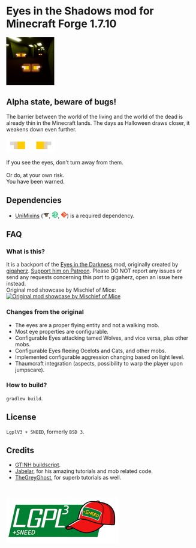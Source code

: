 # Eyes in the Shadows mod for Minecraft Forge 1.7.10
![logo](images/logo_small.png)

## Alpha state, beware of bugs!

The barrier between the world of the living and the world of the dead is already thin in the Minecraft lands.
The days as Halloween draws closer, it weakens down even further.

![eyes](images/eyes.gif)

If you see the eyes, don't turn away from them.
<br>
<br>
Or do, at your own risk.
<br>
You have been warned.

## Dependencies

* [UniMixins](https://modrinth.com/mod/unimixins) ([![curse](images/icons/curse.png)](https://www.curseforge.com/minecraft/mc-mods/unimixins), [![modrinth](images/icons/modrinth.png)](https://modrinth.com/mod/unimixins/versions), [![git](images/icons/git.png)](https://github.com/LegacyModdingMC/UniMixins/releases)) is a required dependency.

## FAQ
### What is this?
It is a backport of the [Eyes in the Darkness](https://github.com/gigaherz/EyesInTheDarkness/blob/master/LICENSE.txt) mod, originally created by [gigaherz](https://github.com/gigaherz).
[Support him on Patreon](https://www.patreon.com/gigaherz).
Please DO NOT report any issues or send any requests concerning this port to gigaherz, open an issue here instead.
<br>
Original mod showcase by Mischief of Mice:<br>
[![Original mod showcase by Mischief of Mice](https://img.youtube.com/vi/JxcLQwxwgyw/0.jpg)](https://www.youtube.com/watch?v=JxcLQwxwgyw)
<br>
<!--For an easier configuration, use the mod [ConfigMaxxing](https://github.com/trollogyadherent/ConfigMaxxing). To allow passive mobs to attack Eyes (if you wish to configure this), you will need the mod [Anger Issue](https://github.com/trollogyadherent/AngerIssue).-->

### Changes from the original
* The eyes are a proper flying entity and not a walking mob.
* Most eye properties are configurable.
* Configurable Eyes attacking tamed Wolves, and vice versa, plus other mobs.
* Configurable Eyes fleeing Ocelots and Cats, and other mobs.
* Implemented configurable aggression changing based on light level.
* Thaumcraft integration (aspects, possibility to warp the player upon jumpscare).

### How to build?
`gradlew build`.

## License
`LgplV3 + SNEED`, formerly `BSD 3`.

## Credits
* [GT:NH buildscript](https://github.com/GTNewHorizons/ExampleMod1.7.10).
* [Jabelar](http://jabelarminecraft.blogspot.com/), for his amazing tutorials and mob related code.
* [TheGreyGhost](http://greyminecraftcoder.blogspot.com/p/list-of-topics.html), for superb tutorials as well.

<br>

![license](images/lgplsneed_small.png)

